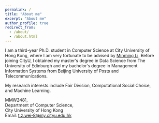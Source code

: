 ```yaml
---
permalink: /
title: "About me"
excerpt: "About me"
author_profile: true
redirect_from: 
  - /about/
  - /about.html
---
```


I am a third-year Ph.D. student in Computer Science at City University of Hong Kong, where I am very fortunate to be advised by [Minming Li](https://www.cs.cityu.edu.hk/~minmli/). Before joining CityU, I obtained my master's degree in Data Science from The University of Edinburgh and my bachelor's degree in Management Information Systems from Beijing University of Posts and Telecommunications. 

My research interests include Fair Division, Computational Social Choice, and Machine Learning.


MMW2481,<br>Department of Computer Science,<br>City University of Hong Kong<br>Email: t.z.wei-8@my.cityu.edu.hk
